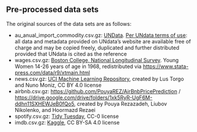 ## Pre-processed data sets

The original sources of the data sets are as follows:

- au_anual_import_commodity.csv.gz: [UNData](http://data.un.org/Default.aspx). [Per UNdata terms of use](http://data.un.org/Host.aspx?Content=UNdataUse): all data and metadata provided on UNdata’s website are available free of charge and may be copied freely, duplicated and further distributed provided that UNdata is cited as the reference
- wages.csv.gz: [Boston College, National Longitudinal Survey](https://fmwww.bc.edu/ec-p/data/stata/nlswork.dta). Young Women 14-26 years of age in 1968, redistributed via https://www.stata-press.com/data/r9/xtmain.html
- news.csv.gz: [UCI Machine Learning Repository](https://doi.org/10.24432/C5H029), created by Lus Torgo and Nuno Moniz, CC BY 4.0 license
- airbnb.csv.gz: https://github.com/PouyaREZ/AirBnbPricePrediction / https://drive.google.com/drive/folders/1xk5RyR-UgF6M-ddhn11SXHEWJeB0fQo5, created by Pouya Rezazadeh, Liubov Nikolenko, and Hoormazd Rezaei
- spotify.csv.gz: [Tidy Tuesday](https://github.com/rfordatascience/tidytuesday/tree/master/data/2020/2020-01-21), CC-0 license
- imdb.csv.gz: [Kaggle](https://www.kaggle.com/datasets/wrandrall/imdb-new-dataset), CC BY-SA 4.0 license
